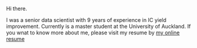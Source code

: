 Hi there.

I was a senior data scientist with 9 years of experience in IC yield improvement. Currently is a master student at the University of Auckland.
If you wnat to know more about me, please visit my resume by <a href='http://bilibalabow.idv.tw/resume'> my online resume </a>


<!---
JohnChiu183/JohnChiu183 is a ✨ special ✨ repository because its `README.md` (this file) appears on your GitHub profile.
You can click the Preview link to take a look at your changes.
--->
